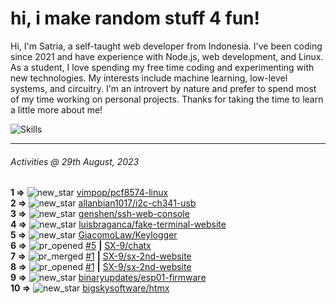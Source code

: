 # hi, i make random stuff 4 fun!

Hi, I'm Satria, a self-taught web developer from Indonesia. I've been coding since 2021 and have experience with Node.js, web development, and Linux. As a student, I love spending my free time coding and experimenting with new technologies. My interests include machine learning, low-level systems, and circuitry. I'm an introvert by nature and prefer to spend most of my time working on personal projects. Thanks for taking the time to learn a little more about me!

![Skills](https://skillicons.dev/icons?i=md,py,raspberrypi,replit,neovim,vercel,bash,express,vite,vue,firebase,linux,nodejs,vscode,github,twitter,ts,html,css,js,discord,git&theme=dark)

---

<!--RECENT_ACTIVITY:last_update-->
###### Activities @ 29th August, 2023
<!--RECENT_ACTIVITY:last_update_end-->

<!--RECENT_ACTIVITY:start-->
**1 =>** ![new_star](https://cdn.jsdelivr.net/gh/Readme-Workflows/Readme-Icons@main/icons/octicons/StarredRepositoryYellow.svg) [vimpop/pcf8574-linux](https://github.com/vimpop/pcf8574-linux)<br>
**2 =>** ![new_star](https://cdn.jsdelivr.net/gh/Readme-Workflows/Readme-Icons@main/icons/octicons/StarredRepositoryYellow.svg) [allanbian1017/i2c-ch341-usb](https://github.com/allanbian1017/i2c-ch341-usb)<br>
**3 =>** ![new_star](https://cdn.jsdelivr.net/gh/Readme-Workflows/Readme-Icons@main/icons/octicons/StarredRepositoryYellow.svg) [genshen/ssh-web-console](https://github.com/genshen/ssh-web-console)<br>
**4 =>** ![new_star](https://cdn.jsdelivr.net/gh/Readme-Workflows/Readme-Icons@main/icons/octicons/StarredRepositoryYellow.svg) [luisbraganca/fake-terminal-website](https://github.com/luisbraganca/fake-terminal-website)<br>
**5 =>** ![new_star](https://cdn.jsdelivr.net/gh/Readme-Workflows/Readme-Icons@main/icons/octicons/StarredRepositoryYellow.svg) [GiacomoLaw/Keylogger](https://github.com/GiacomoLaw/Keylogger)<br>
**6 =>** ![pr_opened](https://cdn.jsdelivr.net/gh/Readme-Workflows/Readme-Icons@main/icons/octicons/PullRequestOpened.svg) [#5](https://github.com/SX-9/chatx/pull/5) **|** [SX-9/chatx](https://github.com/SX-9/chatx)<br>
**7 =>** ![pr_merged](https://cdn.jsdelivr.net/gh/Readme-Workflows/Readme-Icons@main/icons/octicons/PullRequestMerged.svg) [#1](https://github.com/SX-9/sx-2nd-website/pull/1) **|** [SX-9/sx-2nd-website](https://github.com/SX-9/sx-2nd-website)<br>
**8 =>** ![pr_opened](https://cdn.jsdelivr.net/gh/Readme-Workflows/Readme-Icons@main/icons/octicons/PullRequestOpened.svg) [#1](https://github.com/SX-9/sx-2nd-website/pull/1) **|** [SX-9/sx-2nd-website](https://github.com/SX-9/sx-2nd-website)<br>
**9 =>** ![new_star](https://cdn.jsdelivr.net/gh/Readme-Workflows/Readme-Icons@main/icons/octicons/StarredRepositoryYellow.svg) [binaryupdates/esp01-firmware](https://github.com/binaryupdates/esp01-firmware)<br>
**10 =>** ![new_star](https://cdn.jsdelivr.net/gh/Readme-Workflows/Readme-Icons@main/icons/octicons/StarredRepositoryYellow.svg) [bigskysoftware/htmx](https://github.com/bigskysoftware/htmx)<br>
<!--RECENT_ACTIVITY:end-->
